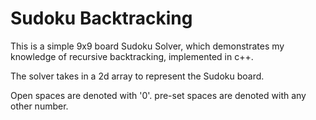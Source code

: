 # Sudoku Backtracking

This is a simple 9x9 board Sudoku Solver, which demonstrates my knowledge of recursive backtracking, implemented in c++. 

The solver takes in a 2d array to represent the Sudoku board.

Open spaces are denoted with '0'.
pre-set spaces are denoted with any other number.
